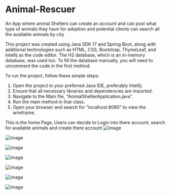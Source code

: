 # Animal-Rescuer
An App where animal Shelters can create an account and can post what type of animals they have for adoption and potential clients can search all the available animals by city

This project was created using Java SDK 17 and Spring Boot, along with additional technologies such as HTML, CSS, Bootstrap, ThymeLeaf, and Intellij as the code editor. The H2 database, which is an in-memory database, was used too. To fill the database manually, you will need to uncomment the code in the first method.

To run the project, follow these simple steps:

1. Open the project in your preferred Java IDE, preferably Intellij.
2. Ensure that all necessary libraries and dependencies are imported.
3. Navigate to the Main file, "AnimalShelterApplication.java".
4. Run the main method in that class.
5. Open your browser and search for "localhost:8080" to view the wireframe.

This is the home Page, Users can decide to Login into there account, search for available animals and create there account
![image](https://user-images.githubusercontent.com/48389891/232002933-2917089c-7cd3-4dd9-8438-e272968fd483.png)


![image](https://user-images.githubusercontent.com/48389891/232003032-666d17b0-0513-4651-b4d8-bdfbbdd561e1.png)

![image](https://user-images.githubusercontent.com/48389891/232003120-678be218-15df-4dc2-a709-eb6bad486b1e.png)


![image](https://user-images.githubusercontent.com/48389891/232003333-a7ced4d9-4564-4be6-9cc6-73bba355f957.png)

![image](https://user-images.githubusercontent.com/48389891/232003398-40c5122c-7b9b-4000-83fe-3979c2c412c0.png)


![image](https://user-images.githubusercontent.com/48389891/232003481-07c2d6f0-a9f3-4a71-969b-ea9c9257e509.png)





![image](https://user-images.githubusercontent.com/48389891/232002791-4241d747-fbe3-410e-b7d4-c4e56b2a5b26.png)

